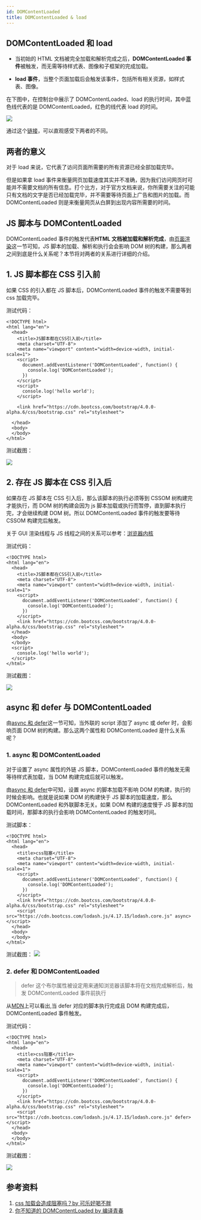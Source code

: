 ```yaml
---
id: DOMContentLoaded
title: DOMContentLoaded & load
---
```


## DOMContentLoaded 和 load

- 当初始的 HTML 文档被完全加载和解析完成之后，**DOMContentLoaded 事件**被触发，而无需等待样式表、图像和子框架的完成加载。

- **load 事件**，当整个页面加载后会触发该事件，包括所有相关资源，如样式表、图像。

在下图中，在控制台中展示了 DOMContentLoaded、load 的执行时间，其中蓝色线代表的是 DOMContentLoaded，红色的线代表 load 的时间。

![](https://cosmos-x.oss-cn-hangzhou.aliyuncs.com/L5hJR0.png)

通过这个[链接](https://testdrive-archive.azurewebsites.net/HTML5/DOMContentLoaded/Default.html)，可以直观感受下两者的不同。

## 两者的意义

对于 load 来说，它代表了访问页面所需要的所有资源已经全部加载完毕。

但是如果拿 load 事件来衡量网页加载速度其实并不准确，因为我们访问网页时可能并不需要文档的所有信息。打个比方，对于官方文档来说，你所需要关注的可能只有文档的文字是否已经加载完毕，并不需要等待页面上广告和图片的加载。而 DOMContentLoaded 则是来衡量网页从白屏到出现内容所需要的时间。

## JS 脚本与 DOMContentLoaded

DOMContentLoaded 事件的触发代表**HTML 文档被加载和解析完成**，由[页面渲染](https://tmf-map.github.io/docsite/docs/web/6.browser-rendering/page-rendering)这一节可知，JS 脚本的加载、解析和执行会会影响 DOM 树的构建，那么两者之间到底是什么关系呢？本节将对两者的关系进行详细的介绍。

## 1. JS 脚本都在 CSS 引入前

如果 CSS 的引入都在 JS 脚本后，DOMContentLoaded 事件的触发不需要等到 css 加载完毕。

测试代码：

```
<!DOCTYPE html>
<html lang="en">
  <head>
    <title>JS脚本都在CSS引入前</title>
    <meta charset="UTF-8">
    <meta name="viewport" content="width=device-width, initial-scale=1">
    <script>
      document.addEventListener('DOMContentLoaded', function() {
        console.log('DOMContentLoaded');
      })
    </script>
    <script>
      console.log('hello world');
    </script>

    <link href="https://cdn.bootcss.com/bootstrap/4.0.0-alpha.6/css/bootstrap.css" rel="stylesheet">

  </head>
  <body>
  </body>
</html>
```

测试截图：

![](https://cosmos-x.oss-cn-hangzhou.aliyuncs.com/2ysZtE.png)

## 2. 存在 JS 脚本在 CSS 引入后

如果存在 JS 脚本在 CSS 引入后，那么该脚本的执行必须等到 CSSOM 树构建完才能执行，而 DOM 树的构建会因为 js 脚本加载或执行而暂停，直到脚本执行完，才会继续构建 DOM 树。所以 DOMContentLoaded 事件的触发要等待 CSSOM 构建完后触发。

关于 GUI 渲染线程与 JS 线程之间的关系可以参考：[浏览器内核](https://tmf-map.github.io/docsite/docs/web/13.rendering-engine/rendering-engine)

测试代码：

```
<!DOCTYPE html>
<html lang="en">
  <head>
    <title>JS脚本都在CSS引入前</title>
    <meta charset="UTF-8">
    <meta name="viewport" content="width=device-width, initial-scale=1">
    <script>
      document.addEventListener('DOMContentLoaded', function() {
        console.log('DOMContentLoaded');
      })
    </script>
    <link href="https://cdn.bootcss.com/bootstrap/4.0.0-alpha.6/css/bootstrap.css" rel="stylesheet">
  </head>
  <body>
  </body>
  <script>
    console.log('hello world');
  </script>
</html>
```

测试截图：

![](https://cosmos-x.oss-cn-hangzhou.aliyuncs.com/cdZQTk.png)

## async 和 defer 与 DOMContentLoaded

由[async 和 defer](https://tmf-map.github.io/docsite/docs/web/6.browser-rendering/async-defer)这一节可知，当外联的 script 添加了 async 或 defer 时，会影响页面 DOM 树的构建。那么这两个属性和 DOMContentLoaded 是什么关系呢？

### 1. async 和 DOMContentLoaded

对于设置了 async 属性的外链 JS 脚本，DOMContentLoaded 事件的触发无需等待样式表加载，当 DOM 构建完成后就可以触发。

由[async 和 defer](https://tmf-map.github.io/docsite/docs/web/6.browser-rendering/async-defer)中可知，设置 async 的脚本加载不影响 DOM 的构建，执行的时候会影响。也就是说如果 DOM 的构建快于 JS 脚本的加载速度，那么 DOMContentLoaded 和外联脚本无关。如果 DOM 构建的速度慢于 JS 脚本的加载时间，那脚本的执行会影响 DOMContentLoaded 的触发时间。

测试脚本：

```
<!DOCTYPE html>
<html lang="en">
  <head>
    <title>css阻塞</title>
    <meta charset="UTF-8">
    <meta name="viewport" content="width=device-width, initial-scale=1">
    <script>
      document.addEventListener('DOMContentLoaded', function() {
        console.log('DOMContentLoaded');
      })
    </script>
    <link href="https://cdn.bootcss.com/bootstrap/4.0.0-alpha.6/css/bootstrap.css" rel="stylesheet">
    <script src="https://cdn.bootcss.com/lodash.js/4.17.15/lodash.core.js" async></script>
  </head>
  <body>
  </body>
</html>

```

测试截图： ![](https://cosmos-x.oss-cn-hangzhou.aliyuncs.com/bh7fCd.png)

### 2. defer 和 DOMContentLoaded

> defer 这个布尔属性被设定用来通知浏览器该脚本将在文档完成解析后，触发 DOMContentLoaded 事件前执行

从[MDN](https://developer.mozilla.org/zh-CN/docs/Web/HTML/Element/script)上可以看出,当 defer 对应的脚本执行完成且 DOM 构建完成后，DOMContentLoaded 事件触发。

测试代码：

```
<!DOCTYPE html>
<html lang="en">
  <head>
    <title>css阻塞</title>
    <meta charset="UTF-8">
    <meta name="viewport" content="width=device-width, initial-scale=1">
    <script>
      document.addEventListener('DOMContentLoaded', function() {
        console.log('DOMContentLoaded');
      })
    </script>
    <link href="https://cdn.bootcss.com/bootstrap/4.0.0-alpha.6/css/bootstrap.css" rel="stylesheet">
    <script src="https://cdn.bootcss.com/lodash.js/4.17.15/lodash.core.js" defer></script>
  </head>
  <body>
  </body>
</html>
```

测试截图：

![](https://cosmos-x.oss-cn-hangzhou.aliyuncs.com/uY4AEb.png)

## 参考资料

1. [css 加载会造成阻塞吗？by 可乐好喝不胖](https://juejin.im/post/5b88ddca6fb9a019c7717096#heading-0)
2. [你不知道的 DOMContentLoaded by 编译青春](https://zhuanlan.zhihu.com/p/25876048)
